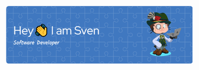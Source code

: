 <div align="center">
  <img alt="Profile Header" src="https://github.com/Sormy23/Sormy23/blob/main/Sormy23-header-image.png">
</div>